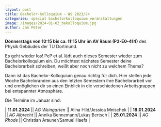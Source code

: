 ```yaml
---
layout: post
title: Bachelor-Kolloquium - WS 2023/24
categories: special bachelorkolloquium veranstaltungen
image: /images/2024-01-03_bakolloquium.jpg
author: Jan Peter
---
```


**Donnerstags von 10:15 bis ca. 11:15 Uhr im AV Raum (P2-E0-414)** des Physik Gebäudes der TU Dortmund.

Es geht wieder los! PeP et al. lädt auch dieses Semester wieder zum Bachelorkolloquium ein.
Du möchtest nächstes Semester deine Bachelorarbeit schreiben, weißt aber noch nicht zu welchem Thema?

Dann ist das Bachelor-Kolloquium genau richtig für dich.
Hier stellen jede Woche Bacheloranden aus den letzten Semestern ihre Bachelorarbeit vor und ermöglichen dir so einen Einblick in die verschiedenen Arbeitsgruppen bei entspannter Atmosphäre.

Die Termine im Januar sind:

| **11.01.2024** || _AG Weingarten_ || Alina Hild/Jessica Mnischek |
| **18.01.2024** || _AG Albrecht_ || Annika Bennemann/Lukas Bertsch |
| **25.01.2024** || _AG Rhode_ || Christian Arauner/Samuel Haefs |
